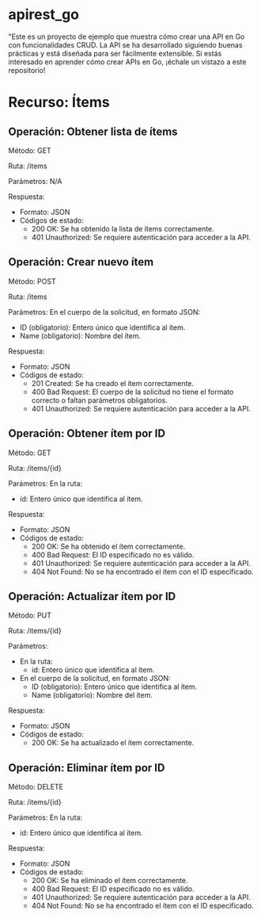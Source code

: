 # apirest_go
"Este es un proyecto de ejemplo que muestra cómo crear una API en Go con funcionalidades CRUD. La API se ha desarrollado siguiendo buenas prácticas y está diseñada para ser fácilmente extensible. Si estás interesado en aprender cómo crear APIs en Go, ¡échale un vistazo a este repositorio!

# Recurso: Ítems

## Operación: Obtener lista de ítems

Método: GET

Ruta: /items

Parámetros: N/A

Respuesta:

- Formato: JSON
- Códigos de estado:
  - 200 OK: Se ha obtenido la lista de ítems correctamente.
  - 401 Unauthorized: Se requiere autenticación para acceder a la API.

## Operación: Crear nuevo ítem

Método: POST

Ruta: /items

Parámetros: En el cuerpo de la solicitud, en formato JSON:

- ID (obligatorio): Entero único que identifica al ítem.
- Name (obligatorio): Nombre del ítem.

Respuesta:

- Formato: JSON
- Códigos de estado:
  - 201 Created: Se ha creado el ítem correctamente.
  - 400 Bad Request: El cuerpo de la solicitud no tiene el formato correcto o faltan parámetros obligatorios.
  - 401 Unauthorized: Se requiere autenticación para acceder a la API.

## Operación: Obtener ítem por ID

Método: GET

Ruta: /items/{id}

Parámetros: En la ruta:

- id: Entero único que identifica al ítem.

Respuesta:

- Formato: JSON
- Códigos de estado:
  - 200 OK: Se ha obtenido el ítem correctamente.
  - 400 Bad Request: El ID especificado no es válido.
  - 401 Unauthorized: Se requiere autenticación para acceder a la API.
  - 404 Not Found: No se ha encontrado el ítem con el ID especificado.

## Operación: Actualizar ítem por ID

Método: PUT

Ruta: /items/{id}

Parámetros:

- En la ruta:
  - id: Entero único que identifica al ítem.
- En el cuerpo de la solicitud, en formato JSON:
  - ID (obligatorio): Entero único que identifica al ítem.
  - Name (obligatorio): Nombre del ítem.

Respuesta:

- Formato: JSON
- Códigos de estado:
  - 200 OK: Se ha actualizado el ítem correctamente.

## Operación: Eliminar ítem por ID

Método: DELETE

Ruta: /items/{id}

Parámetros: En la ruta:

- id: Entero único que identifica al ítem.

Respuesta:

- Formato: JSON
- Códigos de estado:
  - 200 OK: Se ha eliminado el ítem correctamente.
  - 400 Bad Request: El ID especificado no es válido.
  - 401 Unauthorized: Se requiere autenticación para acceder a la API.
  - 404 Not Found: No se ha encontrado el ítem con el ID especificado.
